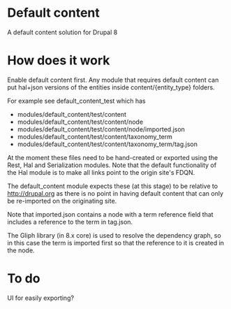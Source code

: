 Default content
===============

A default content solution for Drupal 8

How does it work
================

Enable default content first.
Any module that requires default content can put hal+json versions of the entities inside content/{entity_type} folders.

For example see default_content_test which has

* modules/default_content/test/content
* modules/default_content/test/content/node
* modules/default_content/test/content/node/imported.json
* modules/default_content/test/content/taxonomy_term
* modules/default_content/test/content/taxonomy_term/tag.json

At the moment these files need to be hand-created or exported using the Rest, Hal and Serialization modules.
Note that the default functionality of the Hal module is to make all links point to the origin site's FDQN.

The default_content module expects these (at this stage) to be relative to http://drupal.org as there is no point in having default content that can only be re-imported on the originating site.

Note that imported.json contains a node with a term reference field that includes a reference to the term in tag.json.

The Gliph library (in 8.x core) is used to resolve the dependency graph, so in this case the term is imported first so that the reference to it is created in the node.

To do
=====

UI for easily exporting?
